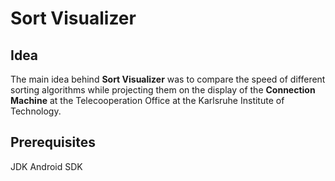 # Sort Visualizer

## Idea
The main idea behind **Sort Visualizer** was to compare the speed of different sorting algorithms while projecting them on the display of the **Connection Machine** at the Telecooperation Office at the Karlsruhe Institute of Technology.

## Prerequisites
JDK
Android SDK